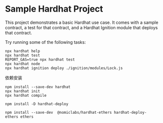 # Sample Hardhat Project

This project demonstrates a basic Hardhat use case. It comes with a sample contract, a test for that contract, and a Hardhat Ignition module that deploys that contract.

Try running some of the following tasks:

```shell
npx hardhat help
npx hardhat test
REPORT_GAS=true npx hardhat test
npx hardhat node
npx hardhat ignition deploy ./ignition/modules/Lock.js
```

依赖安装
```
npm install --save-dev hardhat
npx hardhat init
npx hardhat compile

npm install -D hardhat-deploy

npm install --save-dev  @nomiclabs/hardhat-ethers hardhat-deploy-ethers ethers

```